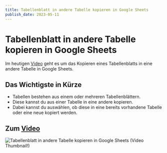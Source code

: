 ```yaml
---
title: Tabellenblatt in andere Tabelle kopieren in Google Sheets
publish_date: 2023-05-11
---
```


# Tabellenblatt in andere Tabelle kopieren in Google Sheets

Im heutigen [Video](https://youtu.be/PIK5BS4-DMQ) geht es um das Kopieren eines Tabellenblatts in eine andere Tabelle in Google Sheets. 

## Das Wichtigste in Kürze

- Tabellen bestehen aus einem oder mehreren Tabellenblättern.
- Diese kannst du aus einer Tabelle in eine andere kopieren.
- Dabei kannst du auswählen, ob diese in eine bereits vorhandene Tabelle oder eine neue kopiert werden.

## Zum [Video](https://youtu.be/PIK5BS4-DMQ)

![Tabellenblatt in andere Tabelle kopieren in Google Sheets (Video Thumbnail!)](../thumbnails/Fertig481.jpg "Tabellenblatt in andere Tabelle kopieren in Google Sheets (Video Thumbnail!)")